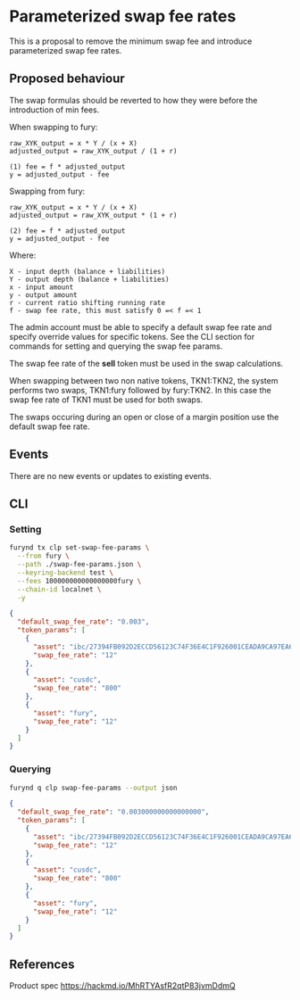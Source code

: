 # Parameterized swap fee rates

This is a proposal to remove the minimum swap fee and introduce parameterized swap fee rates.

## Proposed behaviour

The swap formulas should be reverted to how they were before the introduction of min fees.

When swapping to fury:

```
raw_XYK_output = x * Y / (x + X)
adjusted_output = raw_XYK_output / (1 + r)

(1) fee = f * adjusted_output
y = adjusted_output - fee
```

Swapping from fury:

```
raw_XYK_output = x * Y / (x + X)
adjusted_output = raw_XYK_output * (1 + r)

(2) fee = f * adjusted_output
y = adjusted_output - fee
```

Where:

```
X - input depth (balance + liabilities)
Y - output depth (balance + liabilities)
x - input amount
y - output amount
r - current ratio shifting running rate
f - swap fee rate, this must satisfy 0 =< f =< 1
```

The admin account must be able to specify a default swap fee rate and specify override values for specific tokens. See the CLI section for commands for setting and querying the swap fee params.

The swap fee rate of the **sell** token must be used in the swap calculations.

When swapping between two non native tokens, TKN1:TKN2, the system performs two swaps, TKN1:fury followed by fury:TKN2. In this case the swap fee rate of TKN1 must be used for both swaps.

The swaps occuring during an open or close of a margin position use the default swap fee rate.

## Events

There are no new events or updates to existing events.

## CLI

### Setting

```bash
furynd tx clp set-swap-fee-params \
  --from fury \
  --path ./swap-fee-params.json \
  --keyring-backend test \
  --fees 100000000000000000fury \
  --chain-id localnet \
  -y
```

```json
{
  "default_swap_fee_rate": "0.003",
  "token_params": [
    {
      "asset": "ibc/27394FB092D2ECCD56123C74F36E4C1F926001CEADA9CA97EA622B25F41E5EB2",
      "swap_fee_rate": "12"
    },
    {
      "asset": "cusdc",
      "swap_fee_rate": "800"
    },
    {
      "asset": "fury",
      "swap_fee_rate": "12"
    }
  ]
}
```

### Querying

```bash
furynd q clp swap-fee-params --output json
```

```json
{
  "default_swap_fee_rate": "0.003000000000000000",
  "token_params": [
    {
      "asset": "ibc/27394FB092D2ECCD56123C74F36E4C1F926001CEADA9CA97EA622B25F41E5EB2",
      "swap_fee_rate": "12"
    },
    {
      "asset": "cusdc",
      "swap_fee_rate": "800"
    },
    {
      "asset": "fury",
      "swap_fee_rate": "12"
    }
  ]
}
```

## References

Product spec https://hackmd.io/MhRTYAsfR2qtP83jvmDdmQ
